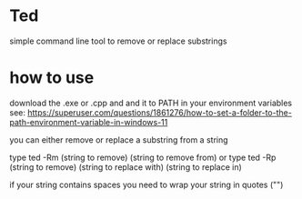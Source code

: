 # Ted
simple command line tool to remove or replace substrings

# how to use

download the .exe or .cpp and and it to PATH in your environment variables
see: https://superuser.com/questions/1861276/how-to-set-a-folder-to-the-path-environment-variable-in-windows-11

you can either remove or replace a substring from a string

type ted -Rm (string to remove) (string to remove from)
or type ted -Rp (string to remove) (string to replace with) (string to replace in)

if your string contains spaces you need to wrap your string in quotes ("")

